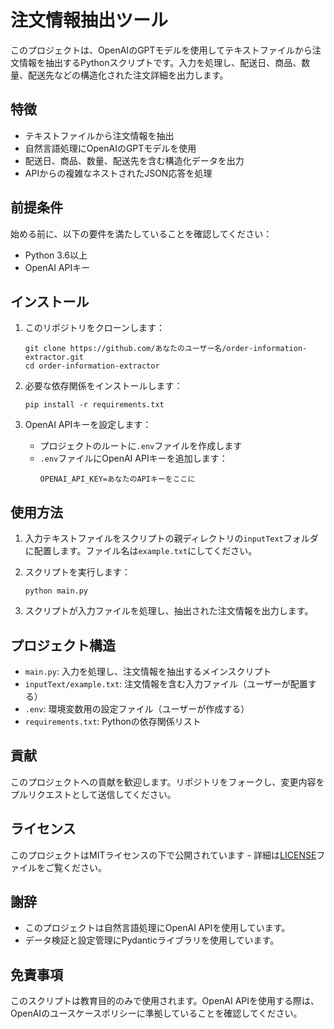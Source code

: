 # 注文情報抽出ツール

このプロジェクトは、OpenAIのGPTモデルを使用してテキストファイルから注文情報を抽出するPythonスクリプトです。入力を処理し、配送日、商品、数量、配送先などの構造化された注文詳細を出力します。

## 特徴

- テキストファイルから注文情報を抽出
- 自然言語処理にOpenAIのGPTモデルを使用
- 配送日、商品、数量、配送先を含む構造化データを出力
- APIからの複雑なネストされたJSON応答を処理

## 前提条件

始める前に、以下の要件を満たしていることを確認してください：

- Python 3.6以上
- OpenAI APIキー

## インストール

1. このリポジトリをクローンします：
   ```
   git clone https://github.com/あなたのユーザー名/order-information-extractor.git
   cd order-information-extractor
   ```

2. 必要な依存関係をインストールします：
   ```
   pip install -r requirements.txt
   ```

3. OpenAI APIキーを設定します：
   - プロジェクトのルートに`.env`ファイルを作成します
   - `.env`ファイルにOpenAI APIキーを追加します：
     ```
     OPENAI_API_KEY=あなたのAPIキーをここに
     ```

## 使用方法

1. 入力テキストファイルをスクリプトの親ディレクトリの`inputText`フォルダに配置します。ファイル名は`example.txt`にしてください。

2. スクリプトを実行します：
   ```
   python main.py
   ```

3. スクリプトが入力ファイルを処理し、抽出された注文情報を出力します。

## プロジェクト構造

- `main.py`: 入力を処理し、注文情報を抽出するメインスクリプト
- `inputText/example.txt`: 注文情報を含む入力ファイル（ユーザーが配置する）
- `.env`: 環境変数用の設定ファイル（ユーザーが作成する）
- `requirements.txt`: Pythonの依存関係リスト

## 貢献

このプロジェクトへの貢献を歓迎します。リポジトリをフォークし、変更内容をプルリクエストとして送信してください。

## ライセンス

このプロジェクトはMITライセンスの下で公開されています - 詳細は[LICENSE](LICENSE)ファイルをご覧ください。

## 謝辞

- このプロジェクトは自然言語処理にOpenAI APIを使用しています。
- データ検証と設定管理にPydanticライブラリを使用しています。

## 免責事項

このスクリプトは教育目的のみで使用されます。OpenAI APIを使用する際は、OpenAIのユースケースポリシーに準拠していることを確認してください。
